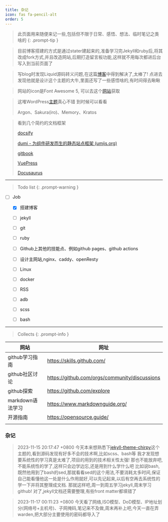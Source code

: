 ```yaml
---
title: 杂记
icon: fas fa-pencil-alt
order: 5
---
```




> 此页面用来随便来记一些,包括但不限于日常、感悟、想法、临时笔记之类啥的
{: .prompt-tip }



> 目前博客搭建的方式是通过stater建起来的,准备学习完Jekyll和ruby后,将其改成fork方式,并且改造网站,后期打造留言板功能,这样就不用每次都进后台写入到当前页面了



> 写blog时发现Liquid源码转义问题,在这篇[博客](https://cotes.page/posts/jekyll-code-snippet/)中得到解决了,太棒了! 点进去发现他就是设计这个主题的大牛,里面还写了一些感悟啥的,有时间得去瞅瞅



> 网站的icon是Font Awesome 5, 可以去这个[网站](https://www.w3schools.com/icons/fontawesome5_intro.asp)获取



> 这堆WordPress[主题](https://www.liveout.cn/per_blogsheme_share/)真心不错 到时候可以看看
>
> Argon、Sakura(iro)、Memory、Kratos


> 看到几个简约的文档框架
> 
> [docsify](https://docsify.js.org/#/)
> 
> [dumi - 为组件研发而生的静态站点框架 (umijs.org)](https://d.umijs.org/)
> 
> [gitbook](https://www.gitbook.com/)
> 
> [VuePress](https://vuepress.vuejs.org/)
> 
> [Docusaurus](https://docusaurus.io/)

---

> Todo list
{: .prompt-warning }



- [ ] Job
  - [x] 搭建博客
  - [ ] jekyll
  - [ ] git
  - [ ] ruby
  - [ ] Github上其他的技能点、例如github pages、github actions
  - [ ] 设计主网站,nginx、caddy、openResty
  - [ ] Linux
  - [ ] docker
  - [ ] RSS
  - [ ] adb
  - [ ] scss
  - [ ] bash



---

> Collects
{: .prompt-info }



| 网站             | 网址                                          |
| ---------------- | --------------------------------------------- |
| github学习指南   | <https://skills.github.com/>                    |
| github社区讨论   | <https://github.com/orgs/community/discussions> |
| github探索       | <https://github.com/explore>                    |
| markdown语法学习 | <https://www.markdownguide.org/>                |
| 开源指南         | <https://opensource.guide/>                     |
|                  |                                               |

### 杂记

> 2023-11-15 20:17:47 +0800
> 今天本来想熟悉下[jekyll-theme-chirpy](https://github.com/cotes2020/jekyll-theme-chirpy)这个主题的,看到源码发现有好多不会的技术啊,比如scss、bash等
> 我才发现想要系统性的学习真是太难了,项目的用到的技术相关性太强!
> 那也不能放弃吧,不能系统性的学了,这样只会边学边忘,还是用到什么学什么吧
> 比如说bash,既然他用到了bash的sed,那就看看sed的这个用法,不要消耗太多时间,保证自己能看懂他这一处是什么作用就好,可以先记起来,以后有空再去系统性的学一下并将其整理成文档.
> 那就这样吧,周一到周五学习jekyll,周末学习github!
> 对了,jekyll文档还需要整理,有些front matter都填错了

> 2023-11-17 00:11:23 +0800
> 今天看了网络,ISO模型、DoD模型、IP地址划分(网络号+主机号)、子网掩码,笔记来不及做,周末再补上吧,今天一直在弄warden,把大部分主要使用的密码都导入了